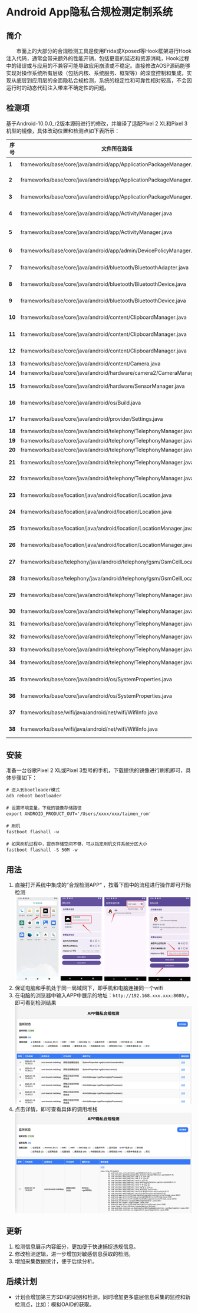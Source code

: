 # Android App隐私合规检测定制系统

## 简介

&nbsp;&nbsp;&nbsp;&nbsp;&nbsp;&nbsp;&nbsp;市面上的大部分的合规检测工具是使用Frida或Xposed等Hook框架进行Hook注入代码，通常会带来额外的性能开销，包括更高的延迟和资源消耗，Hook过程中的错误或与应用的不兼容可能导致应用崩溃或不稳定。直接修改AOSP源码能够实现对操作系统所有层级（包括内核、系统服务、框架等）的深度控制和集成，实现从底层到应用层的全面隐私合规检测，系统的稳定性和可靠性相对较高，不会因运行时的动态代码注入带来不确定性的问题。

## 检测项

基于Android-10.0.0_r2版本源码进行的修改，并编译了适配Pixel 2 XL和Pixel 3机型的镜像，具体改动位置和检测点如下表所示：

| **序号** | **文件所在路径**                                                                | **监测内容**     | **目标函数**                                                  |
| ------ | ------------------------------------------------------------------------- | ------------ | --------------------------------------------------------- |
| **1**  | frameworks/base/core/java/android/app/ApplicationPackageManager.java      | 权限申请         | int checkPermission(String permName, String pkgName)                                           |
| **2**  | frameworks/base/core/java/android/app/ApplicationPackageManager.java      | 获取APP安装列表    | List<PackageInfo> getInstalledPackages(int flags)         |
| **3**  | frameworks/base/core/java/android/app/ApplicationPackageManager.java      | 获取APP安装列表    | List<ApplicationInfo> getInstalledApplications(int flags) |
| **4**  | frameworks/base/core/java/android/app/ActivityManager.java                | 正在运行的进程      | List<RunningAppProcessInfo> getRunningAppProcesses()                                    |
| **5**  | frameworks/base/core/java/android/app/ActivityManager.java                | 正在运行的服务      | PendingIntent getRunningServiceControlPanel(ComponentName service)                             |
| **6**  | frameworks/base/core/java/android/app/admin/DevicePolicyManager.java      | 获取Mac地址      | String getWifiMacAddress(ComponentName admin)                    |
| **7**  | frameworks/base/core/java/android/bluetooth/BluetoothAdapter.java         | 获取蓝牙名称       | String getName()                                                |
| **8**  | frameworks/base/core/java/android/bluetooth/BluetoothDevice.java           | 获取蓝牙Mac地址    | String getAddress()                                              |
| **9**  | frameworks/base/core/java/android/bluetooth/BluetoothDevice.java          | 获取蓝牙名称       | String getName()                                               |
| **10** | frameworks/base/core/java/android/content/ClipboardManager.java           | 获取剪切板信息      | void setPrimaryClip(ClipData clip)                                           |
| **11** | frameworks/base/core/java/android/content/ClipboardManager.java           | 监测剪切板信息      | boolean hasPrimaryClip()                                          |
| **12** | frameworks/base/core/java/android/content/ClipboardManager.java           | 设置剪切板信息      | void setPrimaryClip(ClipData clip)                                            |
| **13** | frameworks/base/core/java/android/content/Camera.java                     | 打开摄像头        | Camera open(int cameraId)                                 |
| **14** | frameworks/base/core/java/android/hardware/camera2/CameraManager.java     | 打开摄像头        | openCameraDeviceUserAsync                                 |
| **15** | frameworks/base/core/java/android/hardware/SensorManager.java             | 获取传感器信息      | List<Sensor> getSensorList(int type)                      |
| **16** | frameworks/base/core/java/android/os/Build.java                           | 获取设备序列号      | String getSerial()                                        |
| **17** | frameworks/base/core/java/android/provider/Settings.java                  | 获取Android_id | String getString(ContentResolver resolver, String name)   |
| **18** | frameworks/base/core/java/android/telephony/TelephonyManager.java         | 获取IMEI       | String getDeviceId()                                      |
| **19** | frameworks/base/core/java/android/telephony/TelephonyManager.java         | 获取IMEI       | String getImei(int slotIndex)                             |
| **20** | frameworks/base/core/java/android/telephony/TelephonyManager.java         | 获取MEID       | String getMeid(int slotIndex)                             |
| **21** | frameworks/base/core/java/android/telephony/TelephonyManager.java         | 获取MCC/MNC    | String getNetworkOperatorName(int subId)                  |
| **22** | frameworks/base/core/java/android/telephony/TelephonyManager.java         | 获取当前位置信息     | CellLocation getCellLocation()                            |
| **23** | frameworks/base/location/java/android/location/Location.java              | 获取纬度信息       | double getLatitude()                                      |
| **24** | frameworks/base/location/java/android/location/Location.java              | 获取经度信息       | double getLongitude()                                     |
| **25** | frameworks/base/location/java/android/location/LocationManager.java       | 获取最后已知位置     | Location getLastKnownLocation(@NonNull String provider)   |
| **26** | frameworks/base/location/java/android/location/LocationManager.java       | 获取最后已知位置     | Location getLastLocation()                                |
| **27** | frameworks/base/telephony/java/android/telephony/gsm/GsmCellLocation.java | 获取基站cid信息    | int getCid()                                              |
| **28** | frameworks/base/telephony/java/android/telephony/gsm/GsmCellLocation.java | 获取基站lac信息    | int getLac()                                              |
| **29** | frameworks/base/core/java/android/telephony/TelephonyManager.java         | 获取SIM卡国际代码   | String getSimCountryIsoForPhone(int phoneId)              |
| **30** | frameworks/base/core/java/android/telephony/TelephonyManager.java         | 获取IMSI/ICCID | String getSimSerialNumber(int subId)                      |
| **31** | frameworks/base/core/java/android/telephony/TelephonyManager.java         | 获取IMSI       | String getSubscriberId(int subId)                         |
| **32** | frameworks/base/core/java/android/telephony/TelephonyManager.java         | 获取电话号码       | String getLine1Number(int subId)                          |
| **33** | frameworks/base/core/java/android/telephony/TelephonyManager.java         | 获取IMSI       | int getSubscriptionId()                                   |
| **34** | frameworks/base/core/java/android/telephony/TelephonyManager.java         | 检测sim卡是否可用   | ServiceState getServiceStateForSubscriber(int subId)      |
| **35** | frameworks/base/core/java/android/os/SystemProperties.java                | 获取系统属性       | String get(@NonNull String key)                           |
| **36** | frameworks/base/core/java/android/os/SystemProperties.java                | 设置系统属性       | void set(@NonNull String key, @Nullable String val)       |
| **37** | frameworks/base/wifi/java/android/net/wifi/WifiInfo.java                  | 获取附近Wifi列表   | List<ScanResult> getScanResults()                         |
| **38** | frameworks/base/wifi/java/android/net/wifi/WifiInfo.java                  | 获取Mac地址      | String[] getFactoryMacAddresses()                         |

## 安装

准备一台谷歌Pixel 2 XL或Pixel 3型号的手机，下载提供的镜像进行刷机即可，具体步骤如下：

```shell
# 进入到bootloader模式
adb reboot bootloader

# 设置环境变量，下载的镜像存储路径
export ANDROID_PRODUCT_OUT='/Users/xxxx/xxx/taimen_rom'

# 刷机
fastboot flashall -w

# 如果刷机过程中，提示存储空间不够，可以指定刷机文件系统分区大小
fastboot flashall -S 50M -w

```

## 用法
1. 直接打开系统中集成的”合规检测APP“ ，按着下图中的流程进行操作即可开始检测
 ![](https://github.com/aylhex/hegui_rom/blob/main/aosp_rom/hegui.png)
2. 保证电脑和手机处于同一局域网下，即手机和电脑连接同一个wifi
3. 在电脑的浏览器中输入APP中展示的地址：`http://192.168.xxx.xxx:8080/`，即可看到检测结果
 ![](https://github.com/aylhex/hegui_rom/blob/main/aosp_rom/loginfo.png)
4. 点击详情，即可查看具体的调用堆栈
 ![](https://github.com/aylhex/hegui_rom/blob/main/aosp_rom/callstack.png)
## 更新
1. 检测信息展示内容细分，更加便于快速捕捉违规信息。
2. 修改检测逻辑，进一步增加对敏感信息获取的检测。
3. 增加采集数据统计，便于后续分析。

## 后续计划
- 计划会增加第三方SDK的识别和检测，同时增加更多底层信息采集的监控和新检测点，比如：模拟OAID的获取。


